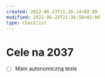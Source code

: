 ```yaml
---
created: 2022-06-23T21:36:14+02:00
modified: 2022-06-23T21:36:50+02:00
type: Checklist
---
```


# Cele na 2037

- [ ] Mam autonomiczną tesle
